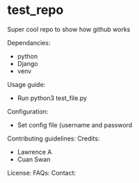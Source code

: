 # test_repo
Super cool repo to show how github works

Dependancies:
- python
- Django
- venv

Usage guide:
- Run python3 test_file.py

Configuration:
- Set config file (username and password

Contributing guidelines:
Credits:
- Lawrence A
- Cuan Swan

License:
FAQs:
Contact:
